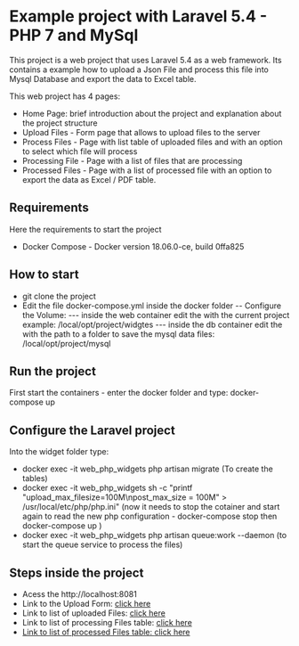 # Example project with Laravel 5.4 - PHP 7 and MySql

This project is a web project that uses Laravel 5.4 as a web framework. Its contains a example how to upload a Json File and process this file into Mysql Database and export the data to Excel table. 

This web project has 4 pages:
- Home Page: brief introduction about the project and explanation about the project structure
- Upload Files - Form page that allows to upload files to the server
- Process Files - Page with list table of uploaded files and with an option to select which file will process
- Processing File - Page with a list of files that are processing
- Processed Files - Page with a list of processed file with an option to export the data as Excel / PDF table.

## Requirements

Here the requirements to start the project

- Docker Compose - Docker version 18.06.0-ce, build 0ffa825

## How to start

- git clone the project 
- Edit the file docker-compose.yml inside the docker folder
 -- Configure the Volume: 
 --- inside the web container edit the <project-folder> with the current project example: /local/opt/project/widgtes
 --- inside the db container edit the <mysql-folder> with the path to a folder to save the mysql data files: /local/opt/project/mysql

## Run the project

First start the containers - enter the docker folder and type: docker-compose up

## Configure the Laravel project

Into the widget folder type: 
- docker exec -it web_php_widgets php artisan migrate (To create the tables)
- docker exec -it web_php_widgets sh -c "printf \"upload_max_filesize=100M\npost_max_size = 100M\" > /usr/local/etc/php/php.ini"
(now it needs to stop the cotainer and start again to read the new php configuration - docker-compose stop then docker-compose up )
- docker exec -it web_php_widgets php artisan queue:work --daemon (to start the queue service to process the files)

## Steps inside the project
- Acess the http://localhost:8081
- Link to the Upload Form: <a href="upload"> click here</a>
- Link to list of uploaded Files: <a href="json"> click here</a>
- Link to list of processing Files table: <a href="json/processing"> click here
- Link to list of processed Files table: <a href="json/processed"> click here</a>
